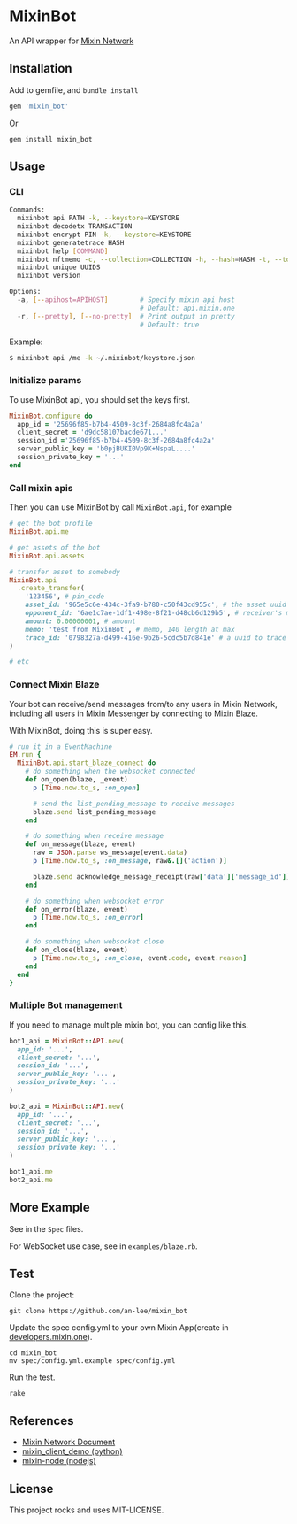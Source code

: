 # MixinBot

An API wrapper for [Mixin Network](https://developers.mixin.one/api)

## Installation

Add to gemfile, and `bundle install`

```ruby
gem 'mixin_bot'
```

Or

```shell
gem install mixin_bot
```

## Usage

### CLI

```bash
Commands:
  mixinbot api PATH -k, --keystore=KEYSTORE                                   # request PATH of Mixin API
  mixinbot decodetx TRANSACTION                                               # decode raw transaction
  mixinbot encrypt PIN -k, --keystore=KEYSTORE                                # encrypt PIN using private key
  mixinbot generatetrace HASH                                                 # generate trace ID from Tx hash
  mixinbot help [COMMAND]                                                     # Describe available commands or one specific command
  mixinbot nftmemo -c, --collection=COLLECTION -h, --hash=HASH -t, --token=N  # memo for mint NFT
  mixinbot unique UUIDS                                                       # generate unique UUID for two or more UUIDs
  mixinbot version                                                            # Distay MixinBot version

Options:
  -a, [--apihost=APIHOST]        # Specify mixin api host
                                 # Default: api.mixin.one
  -r, [--pretty], [--no-pretty]  # Print output in pretty
                                 # Default: true
```

Example:

```bash
$ mixinbot api /me -k ~/.mixinbot/keystore.json
```

### Initialize params

To use MixinBot api, you should set the keys first.

```ruby
MixinBot.configure do
  app_id = '25696f85-b7b4-4509-8c3f-2684a8fc4a2a'
  client_secret = 'd9dc58107bacde671...'
  session_id ='25696f85-b7b4-4509-8c3f-2684a8fc4a2a'
  server_public_key = 'b0pjBUKI0Vp9K+NspaL....'
  session_private_key = '...'
end
```

### Call mixin apis

Then you can use MixinBot by call `MixinBot.api`, for example

```ruby
# get the bot profile
MixinBot.api.me

# get assets of the bot
MixinBot.api.assets

# transfer asset to somebody
MixinBot.api
  .create_transfer(
    '123456', # pin_code
    asset_id: '965e5c6e-434c-3fa9-b780-c50f43cd955c', # the asset uuid to transfer
    opponent_id: '6ae1c7ae-1df1-498e-8f21-d48cb6d129b5', # receiver's mixin uuid
    amount: 0.00000001, # amount
    memo: 'test from MixinBot', # memo, 140 length at max
    trace_id: '0798327a-d499-416e-9b26-5cdc5b7d841e' # a uuid to trace transfer
)

# etc
```

### Connect Mixin Blaze

Your bot can receive/send messages from/to any users in Mixin Network, including all users in Mixin Messenger by connecting to Mixin Blaze.

With MixinBot, doing this is super easy.

```ruby
# run it in a EventMachine
EM.run {
  MixinBot.api.start_blaze_connect do
    # do something when the websocket connected
    def on_open(blaze, _event)
      p [Time.now.to_s, :on_open]

      # send the list_pending_message to receive messages
      blaze.send list_pending_message
    end

    # do something when receive message
    def on_message(blaze, event)
      raw = JSON.parse ws_message(event.data)
      p [Time.now.to_s, :on_message, raw&.[]('action')]

      blaze.send acknowledge_message_receipt(raw['data']['message_id']) unless raw&.[]('data')&.[]('message_id').nil?
    end

    # do something when websocket error
    def on_error(blaze, event)
      p [Time.now.to_s, :on_error]
    end

    # do something when websocket close
    def on_close(blaze, event)
      p [Time.now.to_s, :on_close, event.code, event.reason]
    end
  end
}
```

### Multiple Bot management

If you need to manage multiple mixin bot, you can config like this.

```ruby
bot1_api = MixinBot::API.new(
  app_id: '...',
  client_secret: '...',
  session_id: '...',
  server_public_key: '...',
  session_private_key: '...'
)

bot2_api = MixinBot::API.new(
  app_id: '...',
  client_secret: '...',
  session_id: '...',
  server_public_key: '...',
  session_private_key: '...'
)

bot1_api.me
bot2_api.me
```

## More Example

See in the `Spec` files.

For WebSocket use case, see in `examples/blaze.rb`.

## Test

Clone the project:

```shell
git clone https://github.com/an-lee/mixin_bot
```

Update the spec config.yml to your own Mixin App(create in [developers.mixin.one](https://developers.mixin.one/dashboard)).

```shell
cd mixin_bot
mv spec/config.yml.example spec/config.yml
```

Run the test.

```shell
rake
```

## References

- [Mixin Network Document](https://developers.mixin.one/api)
- [mixin_client_demo (python)](https://github.com/myrual/mixin_client_demo)
- [mixin-node (nodejs)](https://github.com/virushuo/mixin-node)

## License

This project rocks and uses MIT-LICENSE.
